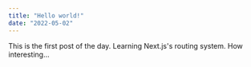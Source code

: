 ```yaml
---
title: "Hello world!"
date: "2022-05-02"
---
```


This is the first post of the day. Learning Next.js's routing system. How interesting...
